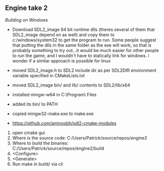 Engine take 2
-------------

*Building on Windows*
- Download SDL2\_image 64 bit runtime dlls (theres several of them that SDL2\_image depend on as well) and copy them to c:/windows/system32 to get the program to run.  Some people suggest that putting the dlls in the same folder as the exe will work, so that is probably something to try out...it would be much easier for other people to run the game, and I wouldn't have to statically link for windows. i wonder if a similar approach is possible for linux

- moved SDL2\_image.h to SDL2 include dir as per SDL2DIR environment variable specified in CMakeLists.txt
- moved SDL2\_image bin/ and lib/ contents to SDL2/lib/x64

- installed mingw-w64 in C:\Program\ Files
- added its bin/ to PATH
- copied mingw32-make.exe to make.exe
- https://github.com/aminosbh/sdl2-cmake-modules

1. open cmake gui
2. Where is the source code: C:/Users/Patrick/source/repos/engine2
3. Where to build the binaries: C:/Users/Patrick/source/repos/engine2/build
4. \<Configure\>
5. \<Generate\>
6. Run make in build/ via cli
